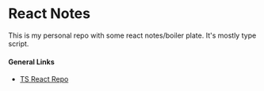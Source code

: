 # React Notes
This is my personal repo with some react notes/boiler plate. It's mostly type script.



#### General Links

- [TS React Repo](https://github.com/Microsoft/TypeScript-React-Starter)